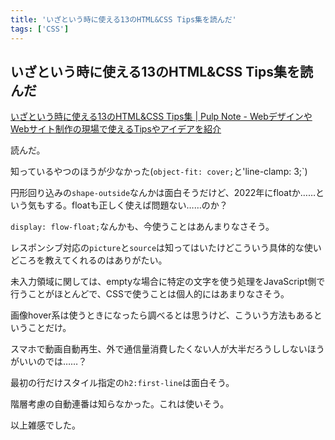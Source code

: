 ```yaml
---
title: 'いざという時に使える13のHTML&CSS Tips集を読んだ'
tags: ['CSS']
---
```


## いざという時に使える13のHTML&CSS Tips集を読んだ

[いざという時に使える13のHTML&CSS Tips集 \| Pulp Note \- WebデザインやWebサイト制作の現場で使えるTipsやアイデアを紹介](https://pulpxstyle.com/html-css-tips01/)

読んだ。

知っているやつのほうが少なかった(`object-fit: cover;`と'line-clamp: 3;`)

円形回り込みの`shape-outside`なんかは面白そうだけど、2022年にfloatか……という気もする。floatも正しく使えば問題ない……のか？

`display: flow-float;`なんかも、今使うことはあんまりなさそう。

レスポンシブ対応の`picture`と`source`は知ってはいたけどこういう具体的な使いどころを教えてくれるのはありがたい。

未入力領域に関しては、emptyな場合に特定の文字を使う処理をJavaScript側で行うことがほとんどで、CSSで使うことは個人的にはあまりなさそう。

画像hover系は使うときになったら調べるとは思うけど、こういう方法もあるということだけ。

スマホで動画自動再生、外で通信量消費したくない人が大半だろうししないほうがいいのでは……？

最初の行だけスタイル指定の`h2:first-line`は面白そう。

階層考慮の自動連番は知らなかった。これは使いそう。

以上雑感でした。
